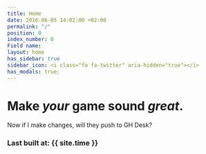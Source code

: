 ```yaml
---
title: Home
date: 2016-06-05 14:02:00 +02:00
permalink: "/"
position: 0
index_number: 0
Field name:
layout: home
has_sidebar: true
sidebar_icon: <i class="fa fa-twitter" aria-hidden="true"></i>
has_modals: true;
---
```


# **Make *your* game sound *great*.**

Now if I make changes, will they push to GH Desk?

### Last built at: {{ site.time }}
